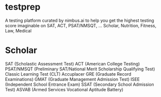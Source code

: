 # testprep
A testing platform curated by nimbus.ai to help you get the highest testing score imaginable on SAT, ACT, PSAT/NMSQT, ... Scholar, Nutrition, Fitness, Law, Medical

# Scholar
SAT (Scholastic Assessment Test)
ACT (American College Testing)
PSAT/NMSQT (Preliminary SAT/National Merit Scholarship Qualifying Test)
Classic Learning Test (CLT)
Accuplacer
GRE (Graduate Record Examinations)
GMAT (Graduate Management Admission Test)
ISEE (Independent School Entrance Exam)
SSAT (Secondary School Admission Test)
ASVAB (Armed Services Vocational Aptitude Battery)
